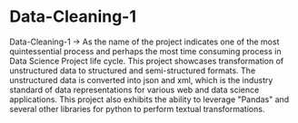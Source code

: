 # Data-Cleaning-1
Data-Cleaning-1  -> As the name of the project indicates one of the most quintessential process and perhaps the most time consuming process in Data Science Project life cycle. This project showcases transformation of unstructured data to structured and semi-structured formats. The unstructured data is converted into json and xml, which is the industry standard of data representations for various web and data science applications. This project also exhibits the ability to leverage "Pandas" and several other libraries for python to perform textual transformations.   
